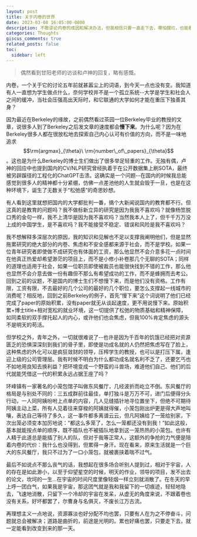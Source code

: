 ```yaml
---
layout: post
title: 关于内卷的世界
date: 2023-03-08 16:05:00-0800
description: 不敢谬论内卷的成因和解决办法，但我相信只要一直走下去，哪怕摆烂，也能看到变好的那一天。
categories: Thoughts
giscus_comments: true
related_posts: false
toc:
  sidebar: left
---
```


>偶然看到甘阳老师的访谈和卢神的回复，略有感慨。

内卷，一个关于它的讨论五年前就甚嚣尘上的词语，到今天一点也没有变。我知道有人一直想为学生做点什么，奈何学校并不是一个孤立系统--大学是学生和社会人之间的缓冲，当社会压强高出天际时，和它联通的大学如何才能在重压下独善其身？

因为最近在Berkeley的缘故，之前偶然看过茶园一位Berkeley毕业的教授的文章，说很多人到了Berkeley之后发文章的速度都会**慢下来**。为什么呢？因为在Berkeley很多人都在很放松地去探索自己内心认可有价值的方向，而不是一味地追求$$\rm{argmax}_{\theta}\ \rm{number\_of\_papers}_{\theta}$$。这也是为什么Berkeley的博士生们做出了很多举足轻重的工作。无独有偶，卢神的回应中也提到国内的CV/NLP研究曾经执着于在公开数据集上刷SOTA，最终被另辟蹊径的工程化的ChatGPT击溃。这确实是一个问题--在国内的时候我总能感觉到很多人的精神都十分紧绷，仿佛一点差池他的人生就会毁于一旦，也是在这种环境下，诞生了无数关于“松弛感”的奇思妙想。

有人看到这里就想把国内的大学都批判一番，搞个大新闻说国内的教育都不行。但这真的是教育的问题吗？我不做标新立异的研究是因为我我不喜欢吗？就像杨笠脱口秀的金句一样，我不上清华是因为我不喜欢吗？当然我本人上了，但千千万万没上成的中国学生，是不喜欢吗？我不能接受不稳定、错误和风险是我不喜欢吗？

我不想解释多深层次的原因，我的知识和见解也不足以支撑我阐明他们，但是显然拖累研究的绝大部分的内卷、焦虑和不安全感都来源于社会，而不是学校。如果一位青年研究者即使做不成研究也有体面的工资，那么他显然不会介意多花一点时间在他真正热爱却希望渺茫的项目上，而不是小修小补卷那几个无聊的SOTA；同样的道理也适用于社会，如果一位职员即使被裁员也能很快找到不错的工作，那么他也显然不会介意去做一份有趣但不那么有希望成功的工作，而不是蜂拥而去考公。回到之前的议题，不是国内的博士生们不想慢下来，而是他们没有资格。工作有限，工资有限，不去最好的几个公司的最好的几个职位，要怎么支撑起一线城市的消费呢？相反地，回到之前Berkeley的例子，首先“慢下来”这个词说明了他们已经完成了paper的原始积累，没有paper就无从谈起速度，更不用说慢下来。原始积累+博士title+相对宽松的就业环境，这一切提供了松弛的物质基础和精神保障，如同柔软的双手撑托起人的内心，或许他们也会焦虑，但我100%肯定焦虑的源头不是明天的苟活。

但学校之外，青年之外，一切就很难说了--也许是因为千百年的饥饿已经把对资源匮乏的恐惧深深刻到我们的骨子里，即使是功成名就的人仍然把焦虑写在了脸上，这种焦虑的外化可以是疯狂敛财的领导，压榨学生的教授，也可以是打压下属，逢迎上级的公司管理层。我有时候不明白为什么都功成名就名利不乏了，还要乞丐也不如地用良知去换利益？把环境变成一个野蛮的斗兽场，难道他们自己、他们的后代就能凭借这一代的积累永远占据王座了吗？

环峰镇有一家著名的小笼包馆子叫做东风餐厅，几经波折而屹立不倒。东风餐厅的格局是与别处不同的：三五成群前往最佳，单打独斗是万万不可，进门后便得分头行动，一人同阿姨吩咐上点单的内容，几人见缝插针地寻位置坐下，但绝不可期待阿姨主动上菜，所有人见着往来穿梭的阿姨就得催，小笼包刚出炉更是得大声地叫嚷，表达自己等待了多久，这一事件都多离谱云云，但凡阿姨给了一笼给别家，下次出笼必须变本加厉地说：“都这么多笼了，怎么一笼都还没有到我！”如此这般，基本就能按点单的顺序，既不插队也不被插队地拿到这一笼热热的小笼包。也许有人精于此道总是能插了别人的队，但对于我等正常人，这额外的争抢的力气便是陪着内卷的代价：我什么也没得到，但累得一身汗。现在看来，原来生活就是一个巨大的东风餐厅，我只不过为了一口小笼包，就被裹挟着喘不过气。

最后不如说点不那么丧气的话，我想起在很多场合听别人提到过，相对于宇宙，人的存在是如此渺小，以至于仰望星空的时候，明天的作业，领导的项目，发不出去的论文，坎坷的一生...在宇宙的时间尺度里像轻烟一样立刻就消散了。在冬天的早上呼一团白气，如果我是宇宙，那这团气就是我和我留下的一切痕迹，轻轻地隐去，飞速地消散，只留下一个冷却的宇宙在发呆，从虚无的角度来说，不跟着卷也没有关系，好坏都罢了，尔曹身与名俱灭，不废长江万古流。

再理想主义一点地说，资源寡淡也好分配不均也罢，只要有人在为之不停奋斗，问题就总会被解决；道路是曲折的，前途是光明的。累也好痛也罢，只要走下去，就一定能看到改变到来的那一天。
